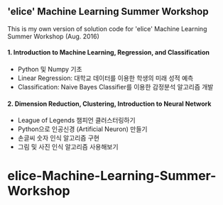 ## 'elice' Machine Learning Summer Workshop

This is my own version of solution code for 'elice' Machine Learning Summer Workshop (Aug. 2016)

#### 1. Introduction to Machine Learning, Regression, and Classification
- Python 및 Numpy 기초
- Linear Regression: 대학교 데이터를 이용한 학생의 미래 성적 예측
- Classification: Naive Bayes Classifier를 이용한 감정분석 알고리즘 개발

#### 2. Dimension Reduction, Clustering, Introduction to Neural Network
- League of Legends 챔피언 클러스터링하기
- Python으로 인공신경 (Artificial Neuron) 만들기
- 손글씨 숫자 인식 알고리즘 구현
- 그림 및 사진 인식 알고리즘 사용해보기
# elice-Machine-Learning-Summer-Workshop
